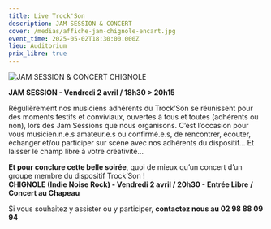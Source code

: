 ```yaml
---
title: Live Trock'Son
description: JAM SESSION & CONCERT
cover: /medias/affiche-jam-chignole-encart.jpg
event_time: 2025-05-02T18:30:00.000Z
lieu: Auditorium
prix_libre: true
---
```

![JAM SESSION & CONCERT CHIGNOLE](/medias/affiche-jam-chignole_page.jpg "JAM SESSION & CONCERT CHIGNOLE")

**JAM SESSION - Vendredi 2 avril / 18h30 > 20h15**

Régulièrement nos musiciens adhérents du Trock’Son se réunissent pour des moments festifs et conviviaux, ouvertes à tous et toutes (adhérents ou non), lors des Jam Sessions que nous organisons. C’est l’occasion pour vous musicien.n.e.s amateur.e.s ou confirmé.e.s, de rencontrer, écouter, échanger et/ou participer sur scène avec nos adhérents du dispositif… Et laisser le champ libre à votre créativité…

**Et pour conclure cette belle soirée**, quoi de mieux qu’un concert d’un groupe membre du dispositif Trock’Son !\
**CHIGNOLE (Indie Noise Rock) - Vendredi 2 avril / 20h30 - Entrée Libre / Concert au Chapeau**

Si vous souhaitez y assister ou y participer, **contactez nous au 02 98 88 09 94**

[](https://www.mjcmorlaix.com/documents)